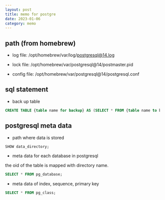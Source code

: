 ```yaml
---
layout: post
title: memo for postgre
date: 2023-01-06
category: memo
---
```


## path (from homebrew)

* log file: /opt/homebrew/var/log/postgresql@14.log

* lock file: /opt/homebrew/var/postgresql@14/postmaster.pid

* config file: /opt/homebrew/var/postgresql@14/postgresql.conf

## sql statement

* back up table 

```sql
CREATE TABLE {table name for backup} AS (SELECT * FROM {table name to be backuped})
```
## postgresql meta data

* path where data is stored
```sql
SHOW data_directory;
```

* meta data for each database in postgresql

the oid of the table is mapped with directory name.

```sql
SELECT * FROM pg_database;
```

* meta data of index, sequence, primary key

```sql
SELECT * FROM pg_class;
```
